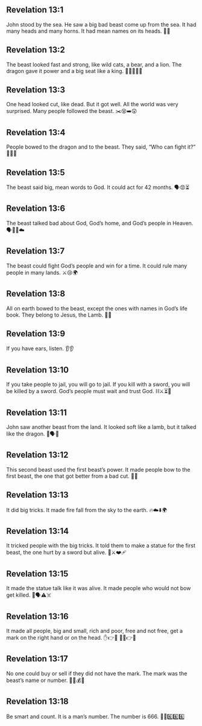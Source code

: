 ## Revelation 13:1
John stood by the sea. He saw a big bad beast come up from the sea. It had many heads and many horns. It had mean names on its heads. 🌊🐾
## Revelation 13:2
The beast looked fast and strong, like wild cats, a bear, and a lion. The dragon gave it power and a big seat like a king. 🐆🐻🦁🐉👑
## Revelation 13:3
One head looked cut, like dead. But it got well. All the world was very surprised. Many people followed the beast. ✂️😵➡️😲
## Revelation 13:4
People bowed to the dragon and to the beast. They said, “Who can fight it?” 🙇🐉🐾
## Revelation 13:5
The beast said big, mean words to God. It could act for 42 months. 🗣️😡⏳
## Revelation 13:6
The beast talked bad about God, God’s home, and God’s people in Heaven. 🗣️🚫🙏☁️
## Revelation 13:7
The beast could fight God’s people and win for a time. It could rule many people in many lands. ⚔️😢🌍
## Revelation 13:8
All on earth bowed to the beast, except the ones with names in God’s life book. They belong to Jesus, the Lamb. 📖🐑
## Revelation 13:9
If you have ears, listen. 👂👂
## Revelation 13:10
If you take people to jail, you will go to jail. If you kill with a sword, you will be killed by a sword. God’s people must wait and trust God. ⛓️⚔️⏳🙏
## Revelation 13:11
John saw another beast from the land. It looked soft like a lamb, but it talked like the dragon. 🐑🗣️🐉
## Revelation 13:12
This second beast used the first beast’s power. It made people bow to the first beast, the one that got better from a bad cut. 🔁🙇
## Revelation 13:13
It did big tricks. It made fire fall from the sky to the earth. 🔥☁️⬇️🌍
## Revelation 13:14
It tricked people with the big tricks. It told them to make a statue for the first beast, the one hurt by a sword but alive. 🗿⚔️❤️‍🩹
## Revelation 13:15
It made the statue talk like it was alive. It made people who would not bow get killed. 🗿🗣️⚠️☠️
## Revelation 13:16
It made all people, big and small, rich and poor, free and not free, get a mark on the right hand or on the head. ✋👉🔖 🧑‍🦲👉🔖
## Revelation 13:17
No one could buy or sell if they did not have the mark. The mark was the beast’s name or number. 🛒❌💰🔢
## Revelation 13:18
Be smart and count. It is a man’s number. The number is 666. 🧠🔢6️⃣6️⃣6️⃣

